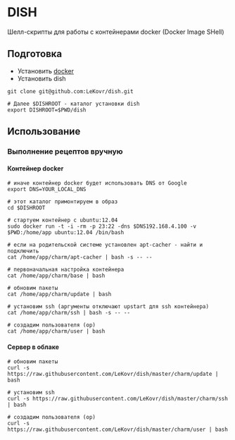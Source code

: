 DISH
====

Шелл-скрипты для работы с контейнерами docker (Docker Image SHell)

Подготовка
----------

* Установить [docker](http://www.docker.io/gettingstarted/)
* Установить dish
```
git clone git@github.com:LeKovr/dish.git

# Далее $DISHROOT - каталог установки dish
export DISHROOT=$PWD/dish
```


Использование
-------------

### Выполнение рецептов вручную

#### Контейнер docker

    # иначе контейнер docker будет использовать DNS от Google
    export DNS=YOUR_LOCAL_DNS

    # этот каталог примонтируем в образ
    cd $DISHROOT

    # стартуем контейнер с ubuntu:12.04
    sudo docker run -t -i -rm -p 23:22 -dns $DNS192.168.4.100 -v $PWD:/home/app ubuntu:12.04 /bin/bash

    # если на родительской системе установлен apt-cacher - найти и подключить
    cat /home/app/charm/apt-cacher | bash -s -- --

    # первоначальная настройка контейнера
    cat /home/app/charm/base | bash

    # обновим пакеты
    cat /home/app/charm/update | bash

    # установим ssh (аргументы отключают upstart для ssh контейнера)
    cat /home/app/charm/ssh | bash -s -- --

    # создадим пользователя (op)
    cat /home/app/charm/user | bash

#### Сервер в облаке

```
# обновим пакеты
curl -s https://raw.githubusercontent.com/LeKovr/dish/master/charm/update | bash

# установим ssh
curl -s https://raw.githubusercontent.com/LeKovr/dish/master/charm/ssh | bash

# создадим пользователя (op)
curl -s https://raw.githubusercontent.com/LeKovr/dish/master/charm/user | bash
```

